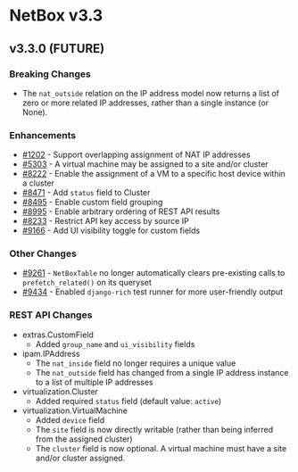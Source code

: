 # NetBox v3.3

## v3.3.0 (FUTURE)

### Breaking Changes

* The `nat_outside` relation on the IP address model now returns a list of zero or more related IP addresses, rather than a single instance (or None).

### Enhancements

* [#1202](https://github.com/netbox-community/netbox/issues/1202) - Support overlapping assignment of NAT IP addresses
* [#5303](https://github.com/netbox-community/netbox/issues/5303) - A virtual machine may be assigned to a site and/or cluster
* [#8222](https://github.com/netbox-community/netbox/issues/8222) - Enable the assignment of a VM to a specific host device within a cluster
* [#8471](https://github.com/netbox-community/netbox/issues/8471) - Add `status` field to Cluster
* [#8495](https://github.com/netbox-community/netbox/issues/8495) - Enable custom field grouping
* [#8995](https://github.com/netbox-community/netbox/issues/8995) - Enable arbitrary ordering of REST API results
* [#8233](https://github.com/netbox-community/netbox/issues/8233) - Restrict API key access by source IP
* [#9166](https://github.com/netbox-community/netbox/issues/9166) - Add UI visibility toggle for custom fields

### Other Changes

* [#9261](https://github.com/netbox-community/netbox/issues/9261) - `NetBoxTable` no longer automatically clears pre-existing calls to `prefetch_related()` on its queryset
* [#9434](https://github.com/netbox-community/netbox/issues/9434) - Enabled `django-rich` test runner for more user-friendly output

### REST API Changes

* extras.CustomField
    * Added `group_name` and `ui_visibility` fields
* ipam.IPAddress
    * The `nat_inside` field no longer requires a unique value
    * The `nat_outside` field has changed from a single IP address instance to a list of multiple IP addresses
* virtualization.Cluster
    * Added required `status` field (default value: `active`)
* virtualization.VirtualMachine
    * Added `device` field
    * The `site` field is now directly writable (rather than being inferred from the assigned cluster)
    * The `cluster` field is now optional. A virtual machine must have a site and/or cluster assigned.
